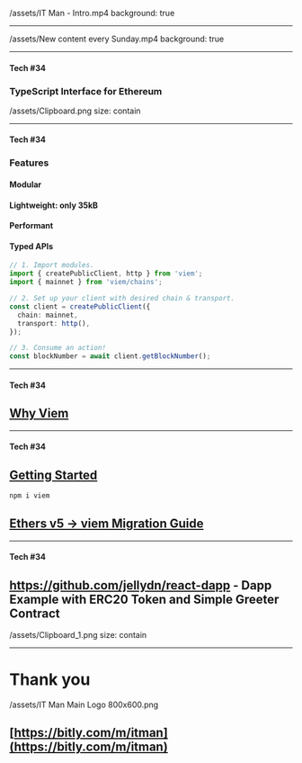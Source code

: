 
/assets/IT Man - Intro.mp4
background: true

---

/assets/New content every Sunday.mp4
background: true

---

#### Tech #34
### TypeScript Interface for Ethereum
/assets/Clipboard.png
size: contain

---
#### Tech #34
### Features
#### Modular
#### Lightweight: only 35kB
#### Performant
#### Typed APIs

```typescript
// 1. Import modules.
import { createPublicClient, http } from 'viem';
import { mainnet } from 'viem/chains';

// 2. Set up your client with desired chain & transport.
const client = createPublicClient({
  chain: mainnet,
  transport: http(),
});

// 3. Consume an action!
const blockNumber = await client.getBlockNumber();
```
---
#### Tech #34
## [Why Viem](https://viem.sh/docs/introduction.html)
---

#### Tech #34
## [Getting Started](https://viem.sh/docs/getting-started.html)
```sh
npm i viem
```
## [Ethers v5 → viem Migration Guide](https://viem.sh/docs/ethers-migration.html)

---
#### Tech #34
## https://github.com/jellydn/react-dapp - Dapp Example with ERC20 Token and Simple Greeter Contract
/assets/Clipboard_1.png
size: contain

---

# Thank you
/assets/IT Man Main Logo 800x600.png
## [https://bitly.com/m/itman](https://bitly.com/m/itman)